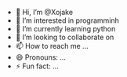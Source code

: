 - 👋 Hi, I’m @Xojake
- 👀 I’m interested in programminh
- 🌱 I’m currently learning python
- 💞️ I’m looking to collaborate on 
- 📫 How to reach me ...
- 😄 Pronouns: ...
- ⚡ Fun fact: ...

<!---
Xojake/Xojake is a ✨ special ✨ repository because its `README.md` (this file) appears on your GitHub profile.
You can click the Preview link to take a look at your changes.
--->
